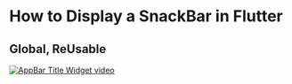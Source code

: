 # How to Display a SnackBar in Flutter

## Global, ReUsable


[![AppBar Title Widget video](https://img.youtube.com/vi/zrG400Vho6A/0.jpg)](https://youtu.be/zrG400Vho6A "How to Display a SnackBar in Flutter | Global, ReUsable")
